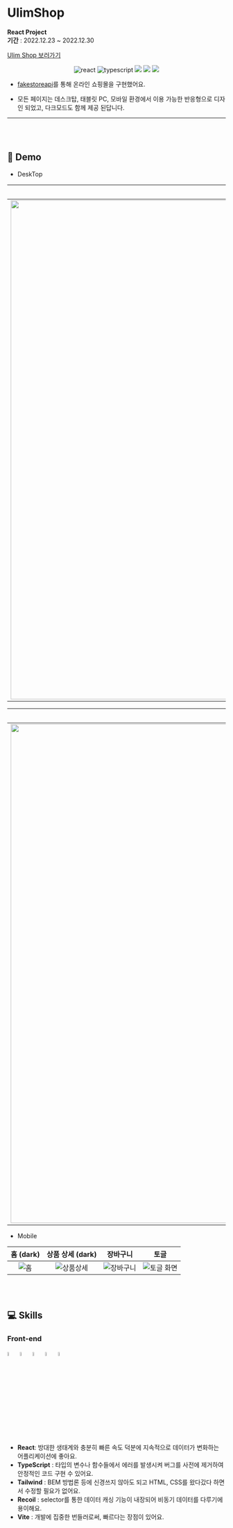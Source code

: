 # UlimShop
**React Project** 
</br>
**기간** : 2022.12.23 ~ 2022.12.30

[Ulim Shop 보러가기](https://react-ulimsss-shop-ulimsss.vercel.app/)

<p align="center">
</p>
<p align="center">
  <img src="https://img.shields.io/badge/react-v18.2.0-9cf?logo=react" alt="react" />
  <img src="https://img.shields.io/badge/typescript-v4.9.4-blue?logo=typescript" alt="typescript"/>
   <img src="https://img.shields.io/badge/Vite-v4.0.4-646CFF?style=flat&logo=Vite&logoColor=646CFF" />
  <img src="https://img.shields.io/badge/tailwind-06B6D4?style=flat&logo=tailwind&logoColor=06B6D4" />
  <img src="https://img.shields.io/badge/daysiUI-5A0EF8?style=flat&logo=daysiUI&logoColor=5A0EF8" />

</p>


- [fakestoreapi](https://fakestoreapi.com/products)를 통해 온라인 쇼핑몰을 구현했어요. 

- 모든 페이지는 데스크탑, 태블릿 PC, 모바일 환경에서 이용 가능한 반응형으로 디자인 되었고, 다크모드도 함께 제공 된답니다.


---


</br>
</br>

## 🚀 Demo

- DeskTop


|                   홈 (dark)                |               홈 (dark)                |                   상품 상세                   |
| :----------------------------------------------------------: | :----------------------------------------------------------: | :----------------------------------------------------------: | 
|  <img width="1149" alt="홈" src="https://user-images.githubusercontent.com/70708829/216908361-278659b5-d558-4804-b5bb-9f4aecd415c4.png"> | <img width="1149" alt="홈" src="https://user-images.githubusercontent.com/70708829/216909378-88cbd867-0f65-4c58-b305-0bc402afa38d.png"> | <img width="1149" alt="상품상세" src="https://user-images.githubusercontent.com/70708829/216908572-e4bd4303-4f93-4668-aa4c-4ac652d120c2.png"> | 


|                장바구니                 |                     검색                     |   
| :----------------------------------------------------------: | :----------------------------------------------------------: | 
| <img width="1149" alt="장바구니"  src="https://user-images.githubusercontent.com/70708829/216908723-5bd88168-70ec-4656-9143-5c2ff9d447c7.png"> | <img width="1149" alt="검색 화면" src="https://user-images.githubusercontent.com/70708829/216909059-11d8ff98-53d1-41cd-aee7-083d624d2b8a.png">  |


- Mobile

|                   홈 (dark)               |                   상품 상세 (dark)                  |                장바구니                 |                     토글                     |   
| :----------------------------------------------------------: | :----------------------------------------------------------: | :----------------------------------------------------------: | :----------------------------------------------------------: | 
|  <img alt="홈" src="https://user-images.githubusercontent.com/70708829/216909180-b4ff510e-e479-4b6a-b7f6-a0ca9eeecb78.png"> | <img alt="상품상세" src="https://user-images.githubusercontent.com/70708829/216909890-f68d8258-5c8f-4a68-bcf5-2da2431143c0.png"> |  <img  alt="장바구니" src="https://user-images.githubusercontent.com/70708829/216910004-38a1fc3e-2e54-488b-80b4-0b59bfb68d10.png"> | <img alt="토글 화면" src="https://user-images.githubusercontent.com/70708829/216910072-f12bbc86-3407-4f62-90a4-e8e9c81d5939.png">  |



</br>
</br>


## 💻 Skills

### Front-end

<p>
  <img src="https://user-images.githubusercontent.com/52682603/138834243-fb74d81e-e90d-4c6a-8793-05df588f59ab.png" alt="react" width=5% />
  <img src="https://user-images.githubusercontent.com/52682603/138834262-a7af2293-e398-416d-8dd3-ff5fab8cb80d.png" alt="type_script" width=5% />
  <img src="https://user-images.githubusercontent.com/70708829/216904125-e51e0d92-8ebb-40ce-852e-a81224cb6b1f.svg" alt="tailwind" width=5% />
  <img src="https://recoiljs.org/ko/img/logo.svg" alt="Recoil" height =5% width=5%/>
  <img src="https://user-images.githubusercontent.com/70708829/215027700-21949530-e1fc-4490-a1c3-5555ad958d0b.svg" alt="vite" width=5% />
</p>

- **React**: 방대한 생태계와 충분히 빠른 속도 덕분에 지속적으로 데이터가 변화하는 어플리케이션에 좋아요.
- **TypeScript** : 타입의 변수나 함수들에서 에러를 발생시켜 버그를 사전에 제거하여 안정적인 코드 구현 수 있어요.
- **Tailwind** : BEM 방법론 등에 신경쓰지 않아도 되고 HTML, CSS를 왔다갔다 하면서 수정할 필요가 없어요.
- **Recoil** : selector를 통한 데이터 캐싱 기능이 내장되어 비동기 데이터를 다루기에 용이해요.
- **Vite** : 개발에 집중한 번들러로써, 빠르다는 장점이 있어요.


